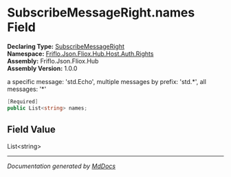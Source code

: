﻿<!--  
  <auto-generated>   
    The contents of this file were generated by a tool.  
    Changes to this file may be list if the file is regenerated  
  </auto-generated>   
-->

# SubscribeMessageRight.names Field

**Declaring Type:** [SubscribeMessageRight](../index.md)  
**Namespace:** [Friflo.Json.Fliox.Hub.Host.Auth.Rights](../../index.md)  
**Assembly:** Friflo.Json.Fliox.Hub  
**Assembly Version:** 1.0.0

a specific message: 'std.Echo', multiple messages by prefix: 'std.\*', all messages: '\*'

```csharp
[Required]
public List<string> names;
```

## Field Value

List\<string\>

___

*Documentation generated by [MdDocs](https://github.com/ap0llo/mddocs)*
